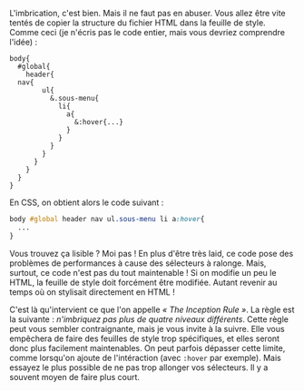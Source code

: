 L'imbrication, c'est bien. Mais il ne faut pas en abuser. Vous allez être vite tentés de copier la structure du fichier HTML dans la feuille de style. Comme ceci (je n'écris pas le code entier, mais vous devriez comprendre l'idée) :

```
body{
  #global{
    header{
  nav{
        ul{
          &.sous-menu{
            li{
              a{
                &:hover{...}
              }
            }
          }
        }
      }
    }
  }
}
```

En CSS, on obtient alors le code suivant : 
```css
body #global header nav ul.sous-menu li a:hover{
  ...
}
```

Vous trouvez ça lisible ? Moi pas ! En plus d'être très laid, ce code pose des problèmes de performances à cause des sélecteurs à ralonge. Mais, surtout, ce code n'est pas du tout maintenable ! Si on modifie un peu le HTML, la feuille de style doit forcément être modifiée. Autant revenir au temps où on stylisait directement en HTML !

C'est là qu'intervient ce que l'on appelle *« The Inception Rule »*. La règle est la suivante : *n'imbriquez pas plus de quatre niveaux différents*. Cette règle peut vous sembler contraignante, mais je vous invite à la suivre. Elle vous empêchera de faire des feuilles de style trop spécifiques, et elles seront donc plus facilement maintenables. On peut parfois dépasser cette limite, comme lorsqu'on ajoute de l'intéraction (avec `:hover` par exemple). Mais essayez le plus possible de ne pas trop allonger vos sélecteurs. Il y a souvent moyen de faire plus court.